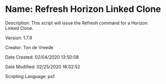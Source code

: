 ﻿# Name: Refresh Horizon Linked Clone

Description: This script will issue the Refresh command for a Horizon Linked Clone.

Version: 1.7.9

Creator: Ton de Vreede

Date Created: 02/04/2020 13:50:08

Date Modified: 02/25/2020 18:02:52

Scripting Language: ps1

